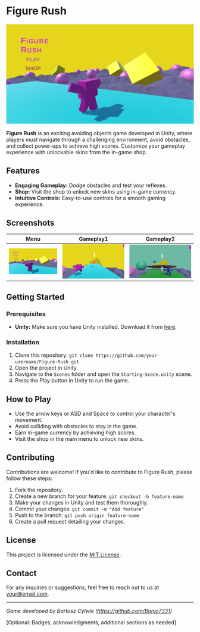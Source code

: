 # Figure Rush

![Menu Screenshot](ImgToReadme/Menu.png)

**Figure Rush** is an exciting avoiding objects game developed in Unity, where players must navigate through a challenging environment, avoid obstacles, and collect power-ups to achieve high scores. Customize your gameplay experience with unlockable skins from the in-game shop.


## Features

- **Engaging Gameplay:** Dodge obstacles and test your reflexes.
- **Shop:** Visit the shop to unlock new skins using in-game currency.
- **Intuitive Controls:** Easy-to-use controls for a smooth gaming experience.

## Screenshots

| Menu | Gameplay1 | Gameplay2 |
|---|---|---|
| ![Menu](ImgToReadme/Menu.png) | ![Gameplay1](ImgToReadme/GamePlay1.png) | ![Gameplay2](ImgToReadme/GamePlay2.png) |

## Getting Started

### Prerequisites

- **Unity:** Make sure you have Unity installed. Download it from [here](https://unity.com/).

### Installation

1. Clone this repository: `git clone https://github.com/your-username/Figure-Rush.git`
2. Open the project in Unity.
3. Navigate to the `Scenes` folder and open the `Starting-Scene.unity` scene.
4. Press the Play button in Unity to run the game.

## How to Play

- Use the arrow keys or ASD and Space to control your character's movement.
- Avoid colliding with obstacles to stay in the game.
- Earn in-game currency by achieving high scores.
- Visit the shop in the main menu to unlock new skins.

## Contributing

Contributions are welcome! If you'd like to contribute to Figure Rush, please follow these steps:

1. Fork the repository.
2. Create a new branch for your feature: `git checkout -b feature-name`
3. Make your changes in Unity and test them thoroughly.
4. Commit your changes: `git commit -m "Add feature"`
5. Push to the branch: `git push origin feature-name`
6. Create a pull request detailing your changes.

## License

This project is licensed under the [MIT License](LICENSE).

## Contact

For any inquiries or suggestions, feel free to reach out to us at your@email.com.

---

*Game developed by Bartosz Cylwik (https://github.com/Banjo7331)*

[Optional: Badges, acknowledgments, additional sections as needed]
